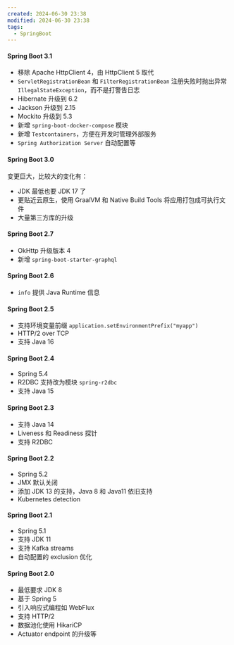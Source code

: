 ```yaml
---
created: 2024-06-30 23:38
modified: 2024-06-30 23:38
tags:
  - SpringBoot
---
```


#### Spring Boot 3.1

- 移除 Apache HttpClient 4，由 HttpClient 5 取代
- `ServletRegistrationBean` 和 `FilterRegistrationBean` 注册失败时抛出异常 `IllegalStateException`，而不是打警告日志
- Hibernate 升级到 6.2
- Jackson 升级到 2.15
- Mockito 升级到 5.3
- 新增 `spring-boot-docker-compose` 模块
- 新增 `Testcontainers`，方便在开发时管理外部服务
- `Spring Authorization Server` 自动配置等

#### Spring Boot 3.0

变更巨大，比较大的变化有：

- JDK 最低也要 JDK 17 了
- 更贴近云原生，使用 GraalVM 和 Native Build Tools 将应用打包成可执行文件
- 大量第三方库的升级

#### Spring Boot 2.7

- OkHttp 升级版本 4
- 新增 `spring-boot-starter-graphql`

#### Spring Boot 2.6

- `info` 提供 Java Runtime 信息

#### Spring Boot 2.5

- 支持环境变量前缀 `application.setEnvironmentPrefix("myapp")`
- HTTP/2 over TCP
- 支持 Java 16

#### Spring Boot 2.4

- Spring 5.4
- R2DBC 支持改为模块 `spring-r2dbc`
- 支持 Java 15

#### Spring Boot 2.3

- 支持 Java 14
- Liveness 和 Readiness 探针
- 支持 R2DBC

#### Spring Boot 2.2

- Spring 5.2
- JMX 默认关闭
- 添加 JDK 13 的支持，Java 8 和 Java11 依旧支持
- Kubernetes detection

#### Spring Boot 2.1

- Spring 5.1
- 支持 JDK 11
- 支持 Kafka streams
- 自动配置的 exclusion 优化

#### Spring Boot 2.0

- 最低要求 JDK 8
- 基于 Spring 5
- 引入响应式编程如 WebFlux
- 支持 HTTP/2
- 数据池化使用 HikariCP
- Actuator endpoint 的升级等
